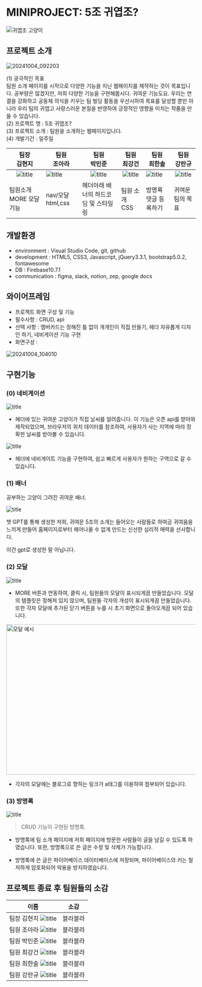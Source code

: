 # **MINIPROJECT: 5조 귀엽조?**


![귀엽조 고양이](https://github.com/user-attachments/assets/0a5f1745-290a-4ea1-8542-98da0201287e)


## 프로젝트 소개


![20241004_092203](https://github.com/user-attachments/assets/5443b688-bd6a-438c-af11-f81ff6bcc659)

(1) 궁극적인 목표<br>
팀원 소개 페이지를 시작으로 다양한 기능을 지닌 웹페이지를 제작하는 것이 목표입니다. 공부량은 많겠지만, 저희 다양한 기능을 구현해봅시다. 귀여운 기능도요. 우리는 연결을 강화하고 공동체 의식을 키우는 팀 빌딩 활동을 우선시하여 목표를 달성할 뿐만 아니라 우리 팀의 귀엽고 사랑스러운 본질을 반영하여 긍정적인 영향을 미치는 작품을 만들 수 있습니다.<br>
(2) 프로젝트 명 : 5조 귀엽조?<br>
(3) 프로젝트 소개 : 팀원을 소개하는 웹페이지입니다.<br>
(4) 개발기간 : 일주일

| 팀장<br> 김현지|팀원<br> 조아라 |팀원<br> 박민준 |팀원<br> 최강건 |팀원<br> 최한솔| 팀원<br> 강란규|
| ---|---| ---|---|---|---|
|<center>![title](https://cdn-static.zep.us/static/assets/baked-avartar-images/2-408-12-86.png)| ![title](https://cdn-static.zep.us/static/assets/baked-avartar-images/2-517-12-433.png)|<center>![title](https://cdn-static.zep.us/static/assets/baked-avartar-images/1-206-63-433.png)|<center>![title](https://cdn-static.zep.us/static/assets/baked-avartar-images/2-517-12-433.png)|![title](https://cdn-static.zep.us/static/assets/baked-avartar-images/7-61-56-61.png)|<center>![title](https://cdn-static.zep.us/static/assets/baked-avartar-images/1-543-36-21.png)|
| 팀원소개 MORE 모달 기능 | nav/모달 html,css| 헤더아래 배너의 하드코딩 및 스타일링 | 팀원 소개 CSS | 방명록 뎃글 등록하기 |귀여운 팀의 목표|

## 개발환경
- environment : Visual Studio Code, git, github<br>
- development : HTML5, CSS3, Javascript, jQuery3.3.1, bootstrap5.0.2, fontawesome<br>
- DB : Firebase10.7.1<br>
- communication : figma, slack, notion, zep, google docs<br>


## 와이어프레임
- 프로젝트 화면 구성 및 기능
- 필수사항 : CRUD, api
- 선택 사항 : 맴버카드는 정해진 틀 없이 개개인이 직접 만들기, 헤더 자유롭게 디자인 하기, 네비게이션 기능 구현
- 화면구성 : 


![20241004_104010](https://github.com/user-attachments/assets/cf317d9c-0505-4b23-83c6-60eabb92810b)




## 구현기능

### (0) 네비게이션

![title](https://github.com/user-attachments/assets/9524bf6e-51e8-47a1-871c-d3879915fb4f)   


- 헤더에 있는 귀여운 고양이가 직접 날씨를 알려줍니다. 이 기능은 오픈 api를 받아와 제작되었으며, 브라우저의 위치 데이터를 참조하여, 사용자가 사는 지역에 따라 정확한 날씨를 받아볼 수 있습니다. 

![title](https://github.com/user-attachments/assets/f1c7f1d5-139c-40af-ad2e-3dce8cc0e6dc)   

- 헤더에 네비게이트 기능을 구현하여, 쉽고 빠르게 사용자가 원하는 구역으로 갈 수 있습니다. 

### (1) 배너
공부하는 고양이 그려진 귀여운 배너.

![title](https://github.com/user-attachments/assets/0b759385-4f76-4d1a-b855-dedec53a9683)   


챗 GPT를 통해 생성한 저희, 귀여운 5조의 소개는 들어오는 사람들로 하여금 귀여움을 느끼게 만들어 홈페이지로부터 헤어나올 수 없게 만드는 신선한 심리적 매력을 선사합니다. 

이건 gpt로 생성한 말 아닙니다. 

### (2) 모달

![title](https://github.com/user-attachments/assets/136449df-d990-41dd-8308-6d8719953361)   

- MORE 버튼과 연동하여, 클릭 시, 팀원들의 모달이 표시되게끔 만들었습니다. 모달의 템플릿은 정해져 있지 않으며, 팀원들 각자의 개성이 표시되게끔 만들었습니다. 또한 각자 모달에 추가된 닫기 버튼을 누를 시 초기 화면으로 돌아오게끔 되어 있습니다. 

<img width="511" alt="모달 예시" src="https://github.com/user-attachments/assets/d4ee87ab-1014-479f-95f7-a3ee5b8698a8" width="400" height="400"> 

- 각자의 모달에는 블로그로 향하는 링크가 a태그를 이용하여 첨부되어 있습니다. 

### (3) 방명록
![title](https://github.com/user-attachments/assets/f1d83ef6-6abd-42d8-a1a0-958235400d7d)
>CRUD 기능이 구현된 방명록.

- 방명록에 팀 소개 페이지에 저희 페이지에 방문한 사람들이 글을 남길 수 있도록 하였습니다. 또한, 방명록으로 쓴 글은 수정 및 삭제가 가능합니다. 

- 방명록에 쓴 글은 파이어베이스 데이터베이스에 저장되며, 파이어베이스의 키는 철저하게 암호화되어 악용을 방지하였습니다. 

## 프로젝트 종료 후 팀원들의 소감



| 이름 | 소감 |
| --- | --- |
| 팀장 김현지 ![title](https://cdn-static.zep.us/static/assets/baked-avartar-images/2-408-12-86.png) | 블라블라 |
| 팀원 조아라 ![title](https://cdn-static.zep.us/static/assets/baked-avartar-images/2-517-12-433.png)| 블라블라 |
| 팀원 박민준 ![title](https://cdn-static.zep.us/static/assets/baked-avartar-images/1-206-63-433.png) | 블라블라 |
| 팀원 최강건 ![title](https://cdn-static.zep.us/static/assets/baked-avartar-images/2-517-12-433.png) | 블라블라 |
| 팀원 최한솔 ![title](https://cdn-static.zep.us/static/assets/baked-avartar-images/7-61-56-61.png)| 블라블라 |
| 팀원 강란규 ![title](https://cdn-static.zep.us/static/assets/baked-avartar-images/1-543-36-21.png)| 블라블라 |

